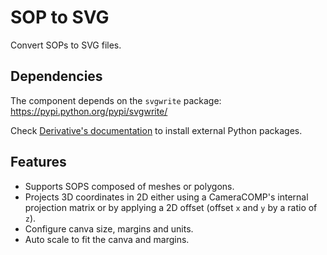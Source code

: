 # SOP to SVG
Convert SOPs to SVG files.

## Dependencies
The component depends on the `svgwrite` package: https://pypi.python.org/pypi/svgwrite/

Check [Derivative's documentation](http://www.derivative.ca/wiki088/index.php?title=Introduction_to_Python_Tutorial#Importing_Modules) to install external Python packages.

## Features
* Supports SOPS composed of meshes or polygons.
* Projects 3D coordinates in 2D either using a CameraCOMP's internal projection matrix or by applying a 2D offset (offset `x` and `y` by a ratio of `z`).
* Configure canva size, margins and units.
* Auto scale to fit the canva and margins.

